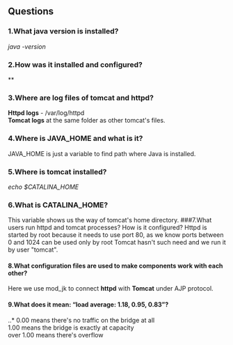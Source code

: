 



## Questions


### 1.What java version is installed?

*java -version*

### 2.How was it installed and configured?
**

### 3.Where are log files of tomcat and httpd?
 **Httpd logs** - /var/log/httpd  
 **Tomcat logs** at the same folder as other tomcat's files.  

### 4.Where is JAVA_HOME and what is it?
JAVA_HOME is just a variable to find path where Java is installed.
### 5.Where is tomcat installed?
*echo $CATALINA_HOME*
### 6.What is CATALINA_HOME?
This variable shows us the way of tomcat's home directory.
###7.What users run httpd and tomcat processes? How is it configured?
Httpd is started by root because it needs to use port 80, as we know ports between 0 and 1024 can be used only by root
Tomcat hasn't such need and we run it by user "tomcat".
#### 8.What configuration files are used to make components work with each other?
Here we use mod_jk to connect **httpd** with **Tomcat** under  AJP protocol.
#### 9.What does it mean: “load average: 1.18, 0.95, 0.83”?
..* 0.00 means there's no traffic on the bridge at all  
1.00 means the bridge is exactly at capacity  
over 1.00 means there's overflow
